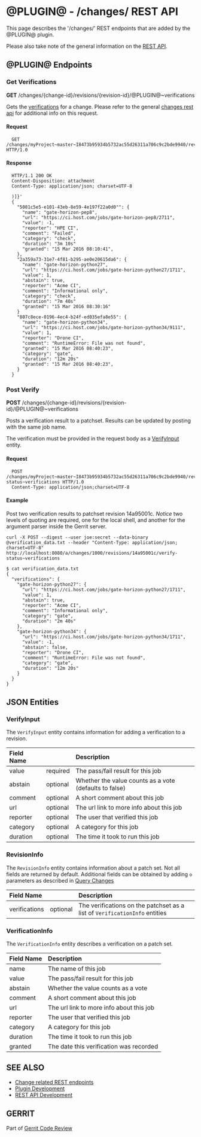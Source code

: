 <link href="../com/googlesource/gerrit/plugins/verifystatus/public/verifystatus.css" rel="stylesheet"></link>

@PLUGIN@ - /changes/ REST API
==============================

This page describes the '/changes/' REST endpoints that are added by
the @PLUGIN@ plugin.

Please also take note of the general information on the
[REST API](../../../Documentation/rest-api.html).

<a id="plugin-endpoints"> @PLUGIN@ Endpoints
--------------------------------------------

### <a id="get-verifications"> Get Verifications

__GET__ /changes/{change-id}/revisions/{revision-id}/@PLUGIN@~verifications

Gets the [verifications](#verification-info) for a change.  Please refer to the
general [changes rest api](../../../Documentation/rest-api-changes.html#get-review)
for additional info on this request.

#### Request

```
  GET /changes/myProject~master~I8473b95934b5732ac55d26311a706c9c2bde9940/revisions/674ac754f91e64a0efb8087e59a176484bd534d1/verifications HTTP/1.0
```

#### Response

```
  HTTP/1.1 200 OK
  Content-Disposition: attachment
  Content-Type: application/json; charset=UTF-8

  )]}'
  {
    "5081c5e5-e101-43eb-8e59-4e197f22a0d0"": {
      "name": "gate-horizon-pep8",
      "url": "https://ci.host.com/jobs/gate-horizon-pep8/2711",
      "value": -1,
      "reporter": "HPE CI",
      "comment": "Failed",
      "category": "check",
      "duration": "3m 10s"
      "granted": "15 Mar 2016 08:10:41",
    },
    "2a359a73-31e7-4f81-b295-ae0e20615da6": {
      "name": "gate-horizon-python27",
      "url": "https://ci.host.com/jobs/gate-horizon-python27/1711",
      "value": 1,
      "abstain": true,
      "reporter": "Acme CI",
      "comment": "Informational only",
      "category": "check",
      "duration": "7m 40s"
      "granted": "15 Mar 2016 08:30:16"
    }
    "807c8ece-0196-4ec4-b24f-ed035efa8e55": {
      "name": "gate-horizon-python34",
      "url": "https://ci.host.com/jobs/gate-horizon-python34/9111",
      "value": 1,
      "reporter": "Drone CI",
      "comment": "RuntimeError: File was not found",
      "granted": "15 Mar 2016 08:40:23",
      "category": "gate",
      "duration": "12m 20s"
      "granted": "15 Mar 2016 08:40:23",
    }
  }
```

### <a id="post-verify"> Post Verify

__POST__ /changes/{change-id}/revisions/{revision-id}/@PLUGIN@~verifications

Posts a verification result to a patchset.  Results can be updated by posting
with the same job name.

The verification must be provided in the request body as a
[VerifyInput](#verify-input) entity.

#### Request

```
  POST /changes/myProject~master~I8473b95934b5732ac55d26311a706c9c2bde9940/revisions/674ac754f91e64a0efb8087e59a176484bd534d1/verify-status~verifications HTTP/1.0
  Content-Type: application/json;charset=UTF-8

```

#### Example

Post two verification results to patchset revision 14a95001c.
_Notice_ two levels of quoting are required, one for the local shell, and
another for the argument parser inside the Gerrit server.

```
curl -X POST --digest --user joe:secret --data-binary
@verification_data.txt --header "Content-Type: application/json; charset=UTF-8"
http://localhost:8080/a/changes/1000/revisions/14a95001c/verify-status~verifications

$ cat verification_data.txt
{
  "verifications": {
    "gate-horizon-python27": {
      "url": "https://ci.host.com/jobs/gate-horizon-python27/1711",
      "value": 1,
      "abstain": true,
      "reporter": "Acme CI",
      "comment": "Informational only",
      "category": "gate",
      "duration": "2m 40s"
    },
    "gate-horizon-python34": {
      "url": "https://ci.host.com/jobs/gate-horizon-python34/1711",
      "value": -1,
      "abstain": false,
      "reporter": "Drone CI",
      "comment": "RuntimeError: File was not found",
      "category": "gate",
      "duration": "12m 20s"
    }
  }
}

```

<a id="json-entities">JSON Entities
-----------------------------------

### <a id="verify-input"></a>VerifyInput

The `VerifyInput` entity contains information for adding a verification
to a revision.


|Field Name  |     |Description|
|:-----------|:----|:----------|
|value       |required|The pass/fail result for this job|
|abstain     |optional|Whether the value counts as a vote (defaults to false)|
|comment     |optional|A short comment about this job|
|url         |optional|The url link to more info about this job|
|reporter    |optional|The user that verified this job|
|category    |optional|A category for this job|
|duration    |optional|The time it took to run this job|


### <a id="revision-info"></a>RevisionInfo

The `RevisionInfo` entity contains information about a patch set.
Not all fields are returned by default.  Additional fields can
be obtained by adding `o` parameters as described in
[Query Changes](../../../Documentation/rest-api-changes.html#list-changes)

|Field Name    |    |Description |
|:-------------|:---|:-----------|
|verifications |optional|The verifications on the patchset as a list of `VerificationInfo` entities|


### <a id="verification-info"></a>VerificationInfo

The `VerificationInfo` entity describes a verification on a patch set.

|Field Name |Description|
|:----------|:----------|
|name       |The name of this job|
|value      |The pass/fail result for this job|
|abstain    |Whether the value counts as a vote|
|comment    |A short comment about this job|
|url        |The url link to more info about this job|
|reporter   |The user that verified this job|
|category   |A category for this job|
|duration   |The time it took to run this job|
|granted    |The date this verification was recorded|



SEE ALSO
--------

* [Change related REST endpoints](../../../Documentation/rest-api-changes.html)
* [Plugin Development](../../../Documentation/dev-plugins.html)
* [REST API Development](../../../Documentation/dev-rest-api.html)

GERRIT
------
Part of [Gerrit Code Review](../../../Documentation/index.html)
